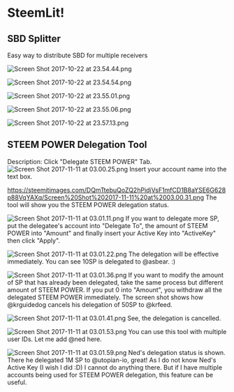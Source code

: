 # SteemLit!

## SBD Splitter

Easy way to distribute SBD for multiple receivers


![Screen Shot 2017-10-22 at 23.54.44.png](https://steemitimages.com/DQmYZ3wnTpB8LcYPMENxoiRazPpYFmaJ2B9GAarEBsBjYdt/Screen%20Shot%202017-10-22%20at%2023.54.44.png)

![Screen Shot 2017-10-22 at 23.54.54.png](https://steemitimages.com/DQmbXgXSFxK3RqwEokTGJ83YdwyQbBFvKWVQBEDJqbiwE6H/Screen%20Shot%202017-10-22%20at%2023.54.54.png)

![Screen Shot 2017-10-22 at 23.55.01.png](https://steemitimages.com/DQmVEFY6aT9jZzqCMWdJMoczxxSYssAemx3swxBVbrFG2Le/Screen%20Shot%202017-10-22%20at%2023.55.01.png)

![Screen Shot 2017-10-22 at 23.55.06.png](https://steemitimages.com/DQmdMkp43w2gZCeEQx149hVQ9aXLduz6TB9f7PfRoRGQFY8/Screen%20Shot%202017-10-22%20at%2023.55.06.png)

![Screen Shot 2017-10-22 at 23.57.13.png](https://steemitimages.com/DQmU1bjDEWLHXScTkZDu1WreTYa86ANQYvFmt2aHF8e9uiU/Screen%20Shot%202017-10-22%20at%2023.57.13.png)


## STEEM POWER Delegation Tool

Description:
Click "Delegate STEEM POWER" Tab.
![Screen Shot 2017-11-11 at 03.00.25.png](https://steemitimages.com/DQmaQbcfZYZ8N4Vsz7nk1k9REeLEQSPJLAsDtuXcPPAZSqk/Screen%20Shot%202017-11-11%20at%2003.00.25.png)
Insert your account name into the text box.

https://steemitimages.com/DQmTtebuQoZQ2hPidjVsF1mfCD1B8aYSE6G628p88VqYAXq/Screen%20Shot%202017-11-11%20at%2003.00.31.png
The tool will show you the STEEM POWER delegation status.

![Screen Shot 2017-11-11 at 03.01.11.png](https://steemitimages.com/DQmSJS6MrWDAyof8PUaSKa77BCFZUuxFY84uWLzCTb2w5fQ/Screen%20Shot%202017-11-11%20at%2003.01.11.png)
If you want to delegate more SP, put the delegatee's account into "Delegate To",  the amount of STEEM POWER into "Amount" and finally insert your Active Key into "ActiveKey" then click "Apply".


![Screen Shot 2017-11-11 at 03.01.22.png](https://steemitimages.com/DQma1H7CjzTV2GuhoqHDEvp2Tn6uUrZMfnSYQ3HxZTmmpEt/Screen%20Shot%202017-11-11%20at%2003.01.22.png)
The delegation will be effective immediately. You can see 10SP is delegated to @asbear. :)


![Screen Shot 2017-11-11 at 03.01.36.png](https://steemitimages.com/DQmeespEBG73putAhDA8MKrssboMVgrof5Xs9JXRitwgzXv/Screen%20Shot%202017-11-11%20at%2003.01.36.png)
If you want to modify the amount of SP that has already been delegated, take the same process but different amount of STEEM POWER. If you put 0 into "Amount", you withdraw all the delegated STEEM POWER immediately. The screen shot shows how @krguidedog cancels his delegation of 50SP to @krfeed.



![Screen Shot 2017-11-11 at 03.01.41.png](https://steemitimages.com/DQmYBNCSzNYA6zURETHYpSjjFSrzmDW9Sj64yfdeoVgzjqg/Screen%20Shot%202017-11-11%20at%2003.01.41.png)
See, the delegation is cancelled.


![Screen Shot 2017-11-11 at 03.01.53.png](https://steemitimages.com/DQmeoqk2weQj1QowgiywXH1fmZiamRTwLufAbkhUR5WUChM/Screen%20Shot%202017-11-11%20at%2003.01.53.png)
You can use this tool with multiple user IDs. Let me add @ned here.


![Screen Shot 2017-11-11 at 03.01.59.png](https://steemitimages.com/DQmaohkfHBrzppCP3UnxdF12fCfbesqGP2HRXYYvzjwrEXA/Screen%20Shot%202017-11-11%20at%2003.01.59.png)
Ned's delegation status is shown. There he delegated 1M SP to @utopian-io, great! As I do not know Ned's 
 Active Key (I wish I did :D) I cannot do anything there. But if I have multiple accounts being used for STEEM POWER delegation, this feature can be useful.
